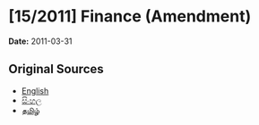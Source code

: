 # [15/2011] Finance (Amendment)

**Date:** 2011-03-31

## Original Sources

- [English](https://documents.gov.lk/view/acts/2011/3/15-2011_E.pdf)
- [සිංහල](https://documents.gov.lk/view/acts/2011/3/15-2011_S.pdf)
- [தமிழ்](https://documents.gov.lk/view/acts/2011/3/15-2011_T.pdf)
